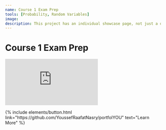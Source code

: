 ```yaml
---
name: Course 1 Exam Prep
tools: [Probability, Random Variables]
image: 
description: This project has an individual showcase page, not just a direct link to the project site or repo. Now you have more space to describe your awesome project!
---
```


# Course 1 Exam Prep

![Study Sheet](https://raw.githack.com/codyish/Prob_class_series/refs/heads/main/Course%201/Study%20/exam_prep.html)


<p class="text-center">
{% include elements/button.html link="https://github.com/YoussefRaafatNasry/portfolYOU" text="Learn More" %}
</p>
